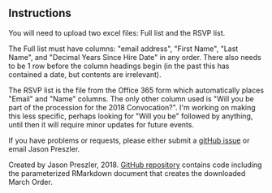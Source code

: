 ## Instructions

You will need to upload two excel files: Full list and the RSVP list.

The Full list must have columns: "email address", "First Name", "Last Name", and "Decimal Years Since Hire Date" in any order. There also needs to be 1 row before the column headings begin (in the past this has contained a date, but contents are irrelevant).

The RSVP list is the file from the Office 365 form which automatically places "Email" and "Name" columns. The only other column used is "Will you be part of the procession for the 2018 Convocation?". I'm working on making this less specific, perhaps looking for "Will you be" followed by anything, until then it will require minor updates for future events.

If you have problems or requests, please either submit a [gitHub issue](https://github.com/jpreszler/CofI-Shiny) or email Jason Preszler.

Created by Jason Preszler, 2018. [GitHub repository](https://github.com/jpreszler/CofI-Shiny/March_Order) contains code including the parameterized RMarkdown document that creates the downloaded March Order.
